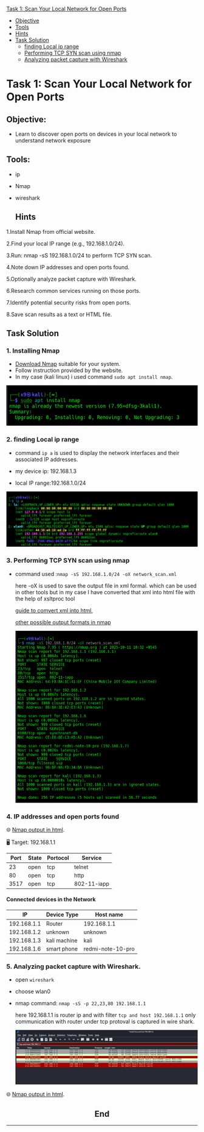 [Task 1: Scan Your Local Network for Open Ports](#task-1-scan-your-local-network-for-open-ports)

  - [Objective](#objective)
  - [Tools](#tools)
  - [Hints](#hints)
  - [Task Solution](#task-solution)
    - [finding Local ip range](#2-finding-local-ip-range)
    - [Performing TCP SYN scan using nmap](#3--performing-tcp-syn-scan-using-nmap)
    - [Analyzing packet capture with Wireshark](#4-analyzing-packet-capture-with-wireshark)




# Task 1: Scan Your Local Network for Open Ports

## Objective:
- Learn to discover open ports on devices in your local network to understand
network exposure

## Tools:
- ip
- Nmap
- wireshark

  ## Hints

1.Install Nmap from official website.

2.Find your local IP range (e.g., 192.168.1.0/24).

3.Run: nmap -sS 192.168.1.0/24 to perform TCP SYN scan.

4.Note down IP addresses and open ports found.

5.Optionally analyze packet capture with Wireshark.

6.Research common services running on those ports.

7.Identify potential security risks from open ports.

8.Save scan results as a text or HTML file.


## Task Solution
### 1. Installing Nmap 

- [Download Nmap](https://nmap.org/download.html) suitable for your system.
- Follow instruction provided by the website.
- In my case (kali linux) i used command `sudo apt install nmap`.
  
 ![img not found](assets/nmap-install.png)

 ### 2. finding Local ip range 
 - command `ip a` is used to display the network interfaces and their associated IP addresses.

- my device ip: 192.168.1.3
- local IP range:192.168.1.0/24

![img not found](assets/ip-scan.png)


### 3.  Performing TCP SYN scan using nmap
- command used :`nmap -sS 192.168.1.0/24 -oX network_scan.xml`
  
   here -oX is used to save the output file in xml formal. which can be used in other tools but in my case I have converted that xml into html file
  with the help of xsltproc tool
  
   [guide to comvert xml into html](https://nmap.org/book/output-formats-output-to-html.html),
  
  [other possible output formats in nmap](https://nmap.org/book/output.html)
 
  ![img not found](assets/nmap-scan.png)

 

### 4. IP addresses and open ports found

 🌐 [Nmap output in html](https://th3nobody.github.io/cybersecurity/task-1/assets/nmap-scan.html).

 🖥️ Target: 192.168.1.1

  |Port|State|Portocol|Service|
  |----|-----|--------|-------|
  |23|open|tcp|telnet|
  |80|open|tcp|http|
  |3517|open|tcp|802-11-iapp|

  #### Connected devices in the Network
  |IP|Device Type|Host name|
  |--|-----------|---------|
  |192.168.1.1|Router|192.168.1.1|
  |192.168.1.2|unknown|unknown|
  |192.168.1.3|kali machine|kali|
  |192.168.1.6|smart phone|redmi-note-10-pro|


  ### 5. Analyzing packet capture with Wireshark.

  - open `wireshark`
  - choose wlan0
  - nmap command: `nmap -sS -p 22,23,80 192.168.1.1`
    
     here 192.168.1.1 is router ip and with filter `tcp and host 192.168.1.1` only communication with router under tcp protoval is captured in wire shark.

    ![img not found](assets/wireshark.png)


  🌐 [Nmap output in html](https://th3nobody.github.io/cybersecurity/task-1/assets/nmap-scan.html).

  
  <h2 align="center">End</h2>

  ---
